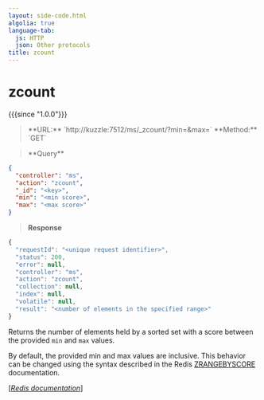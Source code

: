 ```yaml
---
layout: side-code.html
algolia: true
language-tab:
  js: HTTP
  json: Other protocols
title: zcount
---
```


# zcount

{{{since "1.0.0"}}}




<blockquote class="js">
<p>
**URL:** `http://kuzzle:7512/ms/_zcount/<key>?min=<min score>&max=<max score>`  
**Method:** `GET`
</p>
</blockquote>

<blockquote class="json">
<p>
**Query**
</p>
</blockquote>


```json
{
  "controller": "ms",
  "action": "zcount",
  "_id": "<key>",
  "min": "<min score>",
  "max": "<max score>"
}
```

>**Response**

```javascript
{
  "requestId": "<unique request identifier>",
  "status": 200,
  "error": null,
  "controller": "ms",
  "action": "zcount",
  "collection": null,
  "index": null,
  "volatile": null,
  "result": "<number of elements in the specified range>"
}
```

Returns the number of elements held by a sorted set with a score between the provided `min` and `max` values.

By default, the provided min and max values are inclusive. This behavior can be changed using the syntax described in the Redis [ZRANGEBYSCORE](https://redis.io/commands/zrangebyscore) documentation.

[[_Redis documentation_]](https://redis.io/commands/zcount)
